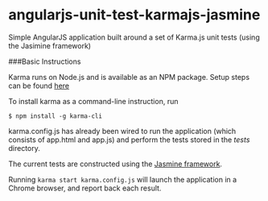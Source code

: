 angularjs-unit-test-karmajs-jasmine
===================================

Simple AngularJS application built around a set of Karma.js unit tests (using the Jasimine framework)


###Basic Instructions

Karma runs on Node.js and is available as an NPM package. Setup steps can be found [here](http://karma-runner.github.io/0.12/intro/installation.html)

To install karma as a command-line instruction, run

`$ npm install -g karma-cli`


karma.config.js has already been wired to run the application (which consists of app.html and app.js) and perform the tests stored in the *tests* directory. 

The current tests are constructed using the [Jasmine framework](http://jasmine.github.io/).

Running `karma start karma.config.js` will launch the application in a Chrome browser, and report back each result.

